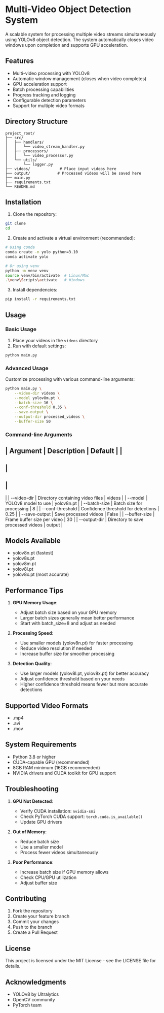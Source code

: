 # Multi-Video Object Detection System

A scalable system for processing multiple video streams simultaneously using YOLOv8 object detection. The system automatically closes video windows upon completion and supports GPU acceleration.

## Features

- Multi-video processing with YOLOv8
- Automatic window management (closes when video completes)
- GPU acceleration support
- Batch processing capabilities
- Progress tracking and logging
- Configurable detection parameters
- Support for multiple video formats

## Directory Structure

```
project_root/
├── src/
│   ├── handlers/
│   │   └── video_stream_handler.py
│   ├── processors/
│   │   └── video_processor.py
│   └── utils/
│       └── logger.py
├── videos/             # Place input videos here
├── output/            # Processed videos will be saved here
├── main.py
├── requirements.txt
└── README.md
```

## Installation

1. Clone the repository:
```bash
git clone 
cd 
```

2. Create and activate a virtual environment (recommended):
```bash
# Using conda
conda create -n yolo python=3.10
conda activate yolo

# Or using venv
python -m venv venv
source venv/bin/activate  # Linux/Mac
.\venv\Scripts\activate   # Windows
```

3. Install dependencies:
```bash
pip install -r requirements.txt
```

## Usage

### Basic Usage

1. Place your videos in the `videos` directory
2. Run with default settings:
```bash
python main.py
```

### Advanced Usage

Customize processing with various command-line arguments:

```bash
python main.py \
    --video-dir videos \
    --model yolov8m.pt \
    --batch-size 16 \
    --conf-threshold 0.35 \
    --save-output \
    --output-dir processed_videos \
    --buffer-size 50
```

### Command-line Arguments

|
 Argument 
|
 Description 
|
 Default 
|
|
----------
|
-------------
|
---------
|
|
 --video-dir 
|
 Directory containing video files 
|
 videos 
|
|
 --model 
|
 YOLOv8 model to use 
|
 yolov8n.pt 
|
|
 --batch-size 
|
 Batch size for processing 
|
 8 
|
|
 --conf-threshold 
|
 Confidence threshold for detections 
|
 0.25 
|
|
 --save-output 
|
 Save processed videos 
|
 False 
|
|
 --buffer-size 
|
 Frame buffer size per video 
|
 30 
|
|
 --output-dir 
|
 Directory to save processed videos 
|
 output 
|

## Models Available

- yolov8n.pt (fastest)
- yolov8s.pt
- yolov8m.pt
- yolov8l.pt
- yolov8x.pt (most accurate)

## Performance Tips

1. **GPU Memory Usage**:
   - Adjust batch size based on your GPU memory
   - Larger batch sizes generally mean better performance
   - Start with batch_size=8 and adjust as needed

2. **Processing Speed**:
   - Use smaller models (yolov8n.pt) for faster processing
   - Reduce video resolution if needed
   - Increase buffer size for smoother processing

3. **Detection Quality**:
   - Use larger models (yolov8l.pt, yolov8x.pt) for better accuracy
   - Adjust confidence threshold based on your needs
   - Higher confidence threshold means fewer but more accurate detections

## Supported Video Formats

- .mp4
- .avi
- .mov

## System Requirements

- Python 3.8 or higher
- CUDA-capable GPU (recommended)
- 8GB RAM minimum (16GB recommended)
- NVIDIA drivers and CUDA toolkit for GPU support

## Troubleshooting

1. **GPU Not Detected**:
   - Verify CUDA installation: `nvidia-smi`
   - Check PyTorch CUDA support: `torch.cuda.is_available()`
   - Update GPU drivers

2. **Out of Memory**:
   - Reduce batch size
   - Use a smaller model
   - Process fewer videos simultaneously

3. **Poor Performance**:
   - Increase batch size if GPU memory allows
   - Check CPU/GPU utilization
   - Adjust buffer size

## Contributing

1. Fork the repository
2. Create your feature branch
3. Commit your changes
4. Push to the branch
5. Create a Pull Request

## License

This project is licensed under the MIT License - see the LICENSE file for details.

## Acknowledgments

- YOLOv8 by Ultralytics
- OpenCV community
- PyTorch team